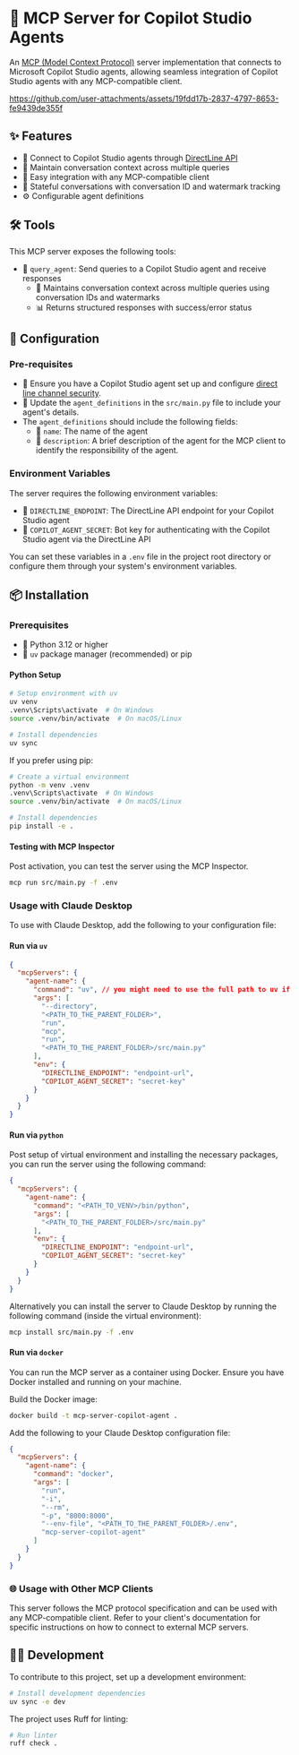 # 🤖 MCP Server for Copilot Studio Agents

An [MCP (Model Context Protocol)](https://modelcontextprotocol.io/introduction) server implementation that connects to Microsoft Copilot Studio agents, allowing seamless integration of Copilot Studio agents with any MCP-compatible client.

https://github.com/user-attachments/assets/19fdd17b-2837-4797-8653-fe9439de355f

## ✨ Features

- 🔌 Connect to Copilot Studio agents through [DirectLine API](https://learn.microsoft.com/en-us/azure/bot-service/rest-api/bot-framework-rest-direct-line-3-0-api-reference?view=azure-bot-service-4.0)
- 🧠 Maintain conversation context across multiple queries
- 🔄 Easy integration with any MCP-compatible client
- 💬 Stateful conversations with conversation ID and watermark tracking
- ⚙️ Configurable agent definitions

## 🛠️ Tools

This MCP server exposes the following tools:

- 📮 `query_agent`: Send queries to a Copilot Studio agent and receive responses
  - 🔄 Maintains conversation context across multiple queries using conversation IDs and watermarks
  - 📊 Returns structured responses with success/error status

## 🔧 Configuration

### Pre-requisites
 - 🔐 Ensure you have a Copilot Studio agent set up and configure [direct line channel security](https://learn.microsoft.com/en-us/microsoft-copilot-studio/configure-web-security#use-secrets-or-tokens).
 - 📝 Update the `agent_definitions` in the `src/main.py` file to include your agent's details.
- The `agent_definitions` should include the following fields:
  - 📛 `name`: The name of the agent
  - 📄 `description`: A brief description of the agent for the MCP client to identify the responsibility of the agent.
  
### Environment Variables

The server requires the following environment variables:

- 🔗 `DIRECTLINE_ENDPOINT`: The DirectLine API endpoint for your Copilot Studio agent
- 🔑 `COPILOT_AGENT_SECRET`: Bot key for authenticating with the Copilot Studio agent via the DirectLine API

You can set these variables in a `.env` file in the project root directory or configure them through your system's environment variables.

## 📦 Installation

### Prerequisites

- 🐍 Python 3.12 or higher
- 🚀 `uv` package manager (recommended) or pip

#### Python Setup

```bash
# Setup environment with uv
uv venv
.venv\Scripts\activate  # On Windows
source .venv/bin/activate  # On macOS/Linux

# Install dependencies
uv sync
```

If you prefer using pip:

```bash
# Create a virtual environment
python -m venv .venv
.venv\Scripts\activate  # On Windows
source .venv/bin/activate  # On macOS/Linux

# Install dependencies
pip install -e .
```

#### Testing with MCP Inspector

Post activation, you can test the server using the MCP Inspector. 

```bash
mcp run src/main.py -f .env
```

### Usage with Claude Desktop

To use with Claude Desktop, add the following to your configuration file:

#### Run via `uv`

```json
{
  "mcpServers": {
    "agent-name": {
      "command": "uv", // you might need to use the full path to uv if it's not in your PATH. use `which uv` to find the path.
      "args": [
        "--directory",
        "<PATH_TO_THE_PARENT_FOLDER>",
        "run",
        "mcp",
        "run",
        "<PATH_TO_THE_PARENT_FOLDER>/src/main.py"
      ],
      "env": {
        "DIRECTLINE_ENDPOINT": "endpoint-url",
        "COPILOT_AGENT_SECRET": "secret-key"
      }
    }
  }
}
```

#### Run via `python`

Post setup of virtual environment and installing the necessary packages, you can run the server using the following command:


```json
{
  "mcpServers": {
    "agent-name": {
      "command": "<PATH_TO_VENV>/bin/python",
      "args": [
        "<PATH_TO_THE_PARENT_FOLDER>/src/main.py"
      ],
      "env": {
        "DIRECTLINE_ENDPOINT": "endpoint-url",
        "COPILOT_AGENT_SECRET": "secret-key"
      }
    }
  }
}
```

Alternatively you can install the server to Claude Desktop by running the following command (inside the virtual environment):

```bash
mcp install src/main.py -f .env
```

#### Run via `docker`
You can run the MCP server as a container using Docker. Ensure you have Docker installed and running on your machine.

Build the Docker image:

```bash
docker build -t mcp-server-copilot-agent .
```

Add the following to your Claude Desktop configuration file:

```json
{
  "mcpServers": {
    "agent-name": {
      "command": "docker",
      "args": [
        "run",
        "-i",
        "--rm",
        "-p", "8000:8000",
        "--env-file", "<PATH_TO_THE_PARENT_FOLDER>/.env",
        "mcp-server-copilot-agent"
      ]
    }
  }
}
```

### 🌐 Usage with Other MCP Clients

This server follows the MCP protocol specification and can be used with any MCP-compatible client. Refer to your client's documentation for specific instructions on how to connect to external MCP servers.

## 👩‍💻 Development

To contribute to this project, set up a development environment:

```bash
# Install development dependencies
uv sync -e dev
```

The project uses Ruff for linting:

```bash
# Run linter
ruff check .
```
